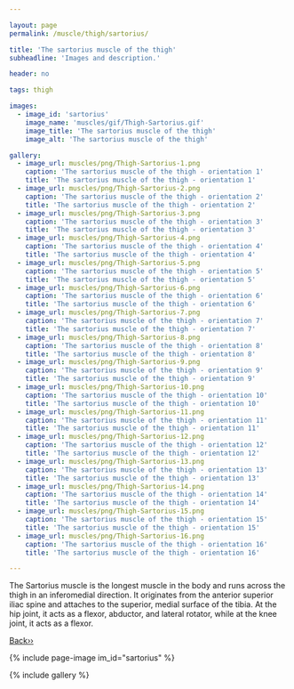```yaml
---

layout: page
permalink: /muscle/thigh/sartorius/

title: 'The sartorius muscle of the thigh'
subheadline: 'Images and description.'

header: no

tags: thigh

images:
  - image_id: 'sartorius'
    image_name: 'muscles/gif/Thigh-Sartorius.gif'
    image_title: 'The sartorius muscle of the thigh'
    image_alt: 'The sartorius muscle of the thigh' 

gallery:
  - image_url: muscles/png/Thigh-Sartorius-1.png
    caption: 'The sartorius muscle of the thigh - orientation 1'
    title: 'The sartorius muscle of the thigh - orientation 1'
  - image_url: muscles/png/Thigh-Sartorius-2.png
    caption: 'The sartorius muscle of the thigh - orientation 2'
    title: 'The sartorius muscle of the thigh - orientation 2'
  - image_url: muscles/png/Thigh-Sartorius-3.png
    caption: 'The sartorius muscle of the thigh - orientation 3'
    title: 'The sartorius muscle of the thigh - orientation 3'
  - image_url: muscles/png/Thigh-Sartorius-4.png
    caption: 'The sartorius muscle of the thigh - orientation 4'
    title: 'The sartorius muscle of the thigh - orientation 4'
  - image_url: muscles/png/Thigh-Sartorius-5.png
    caption: 'The sartorius muscle of the thigh - orientation 5'
    title: 'The sartorius muscle of the thigh - orientation 5'
  - image_url: muscles/png/Thigh-Sartorius-6.png
    caption: 'The sartorius muscle of the thigh - orientation 6'
    title: 'The sartorius muscle of the thigh - orientation 6'
  - image_url: muscles/png/Thigh-Sartorius-7.png
    caption: 'The sartorius muscle of the thigh - orientation 7'
    title: 'The sartorius muscle of the thigh - orientation 7'
  - image_url: muscles/png/Thigh-Sartorius-8.png
    caption: 'The sartorius muscle of the thigh - orientation 8'
    title: 'The sartorius muscle of the thigh - orientation 8'
  - image_url: muscles/png/Thigh-Sartorius-9.png
    caption: 'The sartorius muscle of the thigh - orientation 9'
    title: 'The sartorius muscle of the thigh - orientation 9'
  - image_url: muscles/png/Thigh-Sartorius-10.png
    caption: 'The sartorius muscle of the thigh - orientation 10'
    title: 'The sartorius muscle of the thigh - orientation 10'
  - image_url: muscles/png/Thigh-Sartorius-11.png
    caption: 'The sartorius muscle of the thigh - orientation 11'
    title: 'The sartorius muscle of the thigh - orientation 11'
  - image_url: muscles/png/Thigh-Sartorius-12.png
    caption: 'The sartorius muscle of the thigh - orientation 12'
    title: 'The sartorius muscle of the thigh - orientation 12'
  - image_url: muscles/png/Thigh-Sartorius-13.png
    caption: 'The sartorius muscle of the thigh - orientation 13'
    title: 'The sartorius muscle of the thigh - orientation 13'
  - image_url: muscles/png/Thigh-Sartorius-14.png
    caption: 'The sartorius muscle of the thigh - orientation 14'
    title: 'The sartorius muscle of the thigh - orientation 14'
  - image_url: muscles/png/Thigh-Sartorius-15.png
    caption: 'The sartorius muscle of the thigh - orientation 15'
    title: 'The sartorius muscle of the thigh - orientation 15'
  - image_url: muscles/png/Thigh-Sartorius-16.png
    caption: 'The sartorius muscle of the thigh - orientation 16'
    title: 'The sartorius muscle of the thigh - orientation 16'

---
```


The Sartorius muscle is the longest muscle in the body and runs across the thigh in an inferomedial direction. It originates from the anterior superior iliac spine and attaches to the superior, medial surface of the tibia. At the hip joint, it acts as a flexor, abductor, and lateral rotator, while at the knee joint, it acts as a flexor.

[Back››](/muscle/thigh/)

{% include page-image im_id="sartorius" %}

{% include gallery %}
